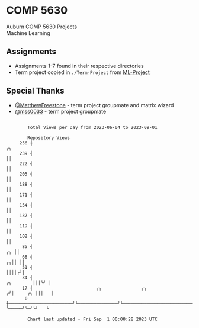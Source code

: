 # COMP 5630
Auburn COMP 5630 Projects  
Machine Learning

## Assignments
- Assignments 1-7 found in their respective directories
- Term project copied in `./Term-Project` from [ML-Project](https://github.com/wumphlett/ML-Project)

## Special Thanks
- [@MatthewFreestone](https://github.com/MatthewFreestone) - term project groupmate and matrix wizard
- [@mss0033](https://github.com/mss0033) - term project groupmate

```

        Total Views per Day from 2023-06-04 to 2023-09-01

        Repository Views
     256 ┼                                                                                       ╭╮
     239 ┤                                                                                       ││
     222 ┤                                                                                       ││
     205 ┤                                                                                       ││
     188 ┤                                                                                       ││
     171 ┤                                                                                       ││
     154 ┤                                                                                       ││
     137 ┤                                                                                       ││
     119 ┤                                                                                       ││
     102 ┤                                                                                       ││
      85 ┤                                                                                    ╭╮ ││
      68 ┤                                                                                  ╭╮││ ││
      51 ┤                                                                                  ││││╭╯│
      34 ┤                                                                        ╭╮        │││╰╯ │
      17 ┤                        ╭╮               ╭╮                            ╭╯│     ╭╮ │││   │
       0 ┼────────────────────────╯╰───────────────╯╰────────────────────────────╯ ╰─────╯╰─╯╰╯   ╰

        Chart last updated - Fri Sep  1 00:00:28 2023 UTC
        
```
